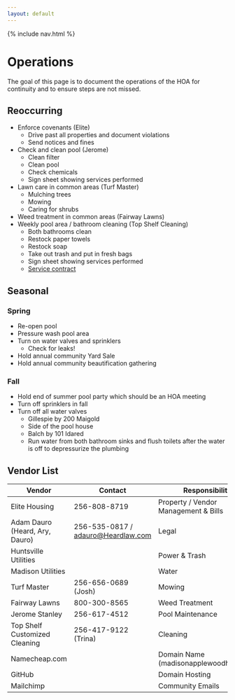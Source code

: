 ```yaml
---
layout: default
---
```


{% include nav.html %}

# Operations

The goal of this page is to document the operations of the HOA for
continuity and to ensure steps are not missed.

## Reoccurring

- Enforce covenants (Elite)
  - Drive past all properties and document violations
  - Send notices and fines
- Check and clean pool (Jerome)
  - Clean filter
  - Clean pool
  - Check chemicals
  - Sign sheet showing services performed
- Lawn care in common areas (Turf Master)
  - Mulching trees
  - Mowing
  - Caring for shrubs
- Weed treatment in common areas (Fairway Lawns)
- Weekly pool area / bathroom cleaning (Top Shelf Cleaning)
  - Both bathrooms clean
  - Restock paper towels
  - Restock soap
  - Take out trash and put in fresh bags
  - Sign sheet showing services performed
  - [Service contract](/docs/Top-Shelf-Contract.pdf)

## Seasonal

### Spring

- Re-open pool
- Pressure wash pool area
- Turn on water valves and sprinklers
  - Check for leaks!
- Hold annual community Yard Sale
- Hold annual community beautification gathering

### Fall

- Hold end of summer pool party which should be an HOA meeting
- Turn off sprinklers in fall
- Turn off all water valves
  - Gillespie by 200 Maigold
  - Side of the pool house
  - Balch by 101 Idared
  - Run water from both bathroom sinks and flush toilets
    after the water is off to depressurize the plumbing

## Vendor List

| Vendor | Contact | Responsibility |
| ------ | ------- | -------------- |
| Elite Housing | 256-808-8719 | Property / Vendor Management & Bills |
| Adam Dauro (Heard, Ary, Dauro) | 256-535-0817 / adauro@Heardlaw.com | Legal |
| Huntsville Utilities | | Power & Trash |
| Madison Utilities | | Water |
| Turf Master | 256-656-0689 (Josh) | Mowing |
| Fairway Lawns | 800-300-8565 | Weed Treatment |
| Jerome Stanley | 256-617-4512 | Pool Maintenance |
| Top Shelf Customized Cleaning | 256-417-9122 (Trina) | Cleaning |
| Namecheap.com | | Domain Name (madisonapplewoodhoa.com) |
| GitHub | | Domain Hosting |
| Mailchimp | | Community Emails |
